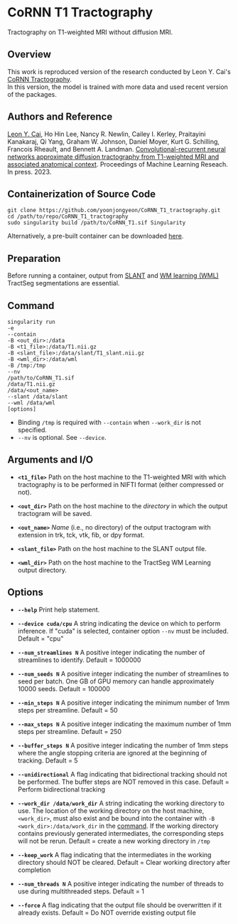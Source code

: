 # CoRNN T1 Tractography
Tractography on T1-weighted MRI without diffusion MRI.


## Overview

This work is reproduced version of the research conducted by Leon Y. Cai's [CoRNN Tractography](https://github.com/MASILab/cornn_tractography).  
In this version, the model is trained with more data and used recent version of the packages.


## Authors and Reference

[Leon Y. Cai](mailto:leon.y.cai@vanderbilt.edu), Ho Hin Lee, Nancy R. Newlin, Cailey I. Kerley, Praitayini Kanakaraj, Qi Yang, Graham W. Johnson, Daniel Moyer, Kurt G. Schilling, Francois Rheault, and Bennett A. Landman. [Convolutional-recurrent neural networks approximate diffusion tractography from T1-weighted MRI and associated anatomical context](https://www.biorxiv.org/content/10.1101/2023.02.25.530046v1). Proceedings of Machine Learning Reseach. In press. 2023.


## Containerization of Source Code

    git clone https://github.com/yoonjongyeon/CoRNN_T1_tractography.git
    cd /path/to/repo/CoRNN_T1_tractography
    sudo singularity build /path/to/CoRNN_T1.sif Singularity

  Alternatively, a pre-built container can be downloaded [here](https://vanderbilt.box.com/s/mbqvfqrdg40mpoek5eiipqc3p3f9ez13).


## Preparation
Before running a container, output from [SLANT](https://github.com/MASILab/SLANTbrainSeg) and [WM learning (WML)](https://github.com/MASILab/WM_learning_release) TractSeg segmentations are essential.


## Command

    singularity run 
    -e 
    --contain
    -B <out_dir>:/data
    -B <t1_file>:/data/T1.nii.gz
    -B <slant_file>:/data/slant/T1_slant.nii.gz
    -B <wml_dir>:/data/wml
    -B /tmp:/tmp
    --nv
    /path/to/CoRNN_T1.sif
    /data/T1.nii.gz
    /data/<out_name>
    --slant /data/slant
    --wml /data/wml
    [options]
    
* Binding `/tmp` is required with `--contain` when `--work_dir` is not specified.
* `--nv` is optional. See `--device`.

## Arguments and I/O

* **`<t1_file>`** Path on the host machine to the T1-weighted MRI with which tractography is to be performed in NIFTI format (either compressed or not).

* **`<out_dir>`** Path on the host machine to the *directory* in which the output tractogram will be saved.

* **`<out_name>`** *Name* (i.e., no directory) of the output tractogram with extension in trk, tck, vtk, fib, or dpy format.

* **`<slant_file>`** Path on the host machine to the SLANT output file.

* **`<wml_dir>`** Path on the host machine to the TractSeg WM Learning output directory.

## Options

* **`--help`** Print help statement.

* **`--device cuda/cpu`** A string indicating the device on which to perform inference. If "cuda" is selected, container option `--nv` must be included. Default = "cpu"

* **`--num_streamlines N`** A positive integer indicating the number of streamlines to identify. Default = 1000000

* **`--num_seeds N`** A positive integer indicating the number of streamlines to seed per batch. One GB of GPU memory can handle approximately 10000 seeds. Default = 100000

* **`--min_steps N`** A positive integer indicating the minimum number of 1mm steps per streamline. Default = 50

* **`--max_steps N`** A positive integer indicating the maximum number of 1mm steps per streamline. Default = 250

* **`--buffer_steps N`** A positive integer indicating the number of 1mm steps where the angle stopping criteria are ignored at the beginning of tracking. Default = 5

* **`--unidirectional`** A flag indicating that bidirectional tracking should not be performed. The buffer steps are NOT removed in this case. Default = Perform bidirectional tracking

* **`--work_dir /data/work_dir`** A string indicating the working directory to use. The location of the working directory on the host machine, `<work_dir>`, must also exist and be bound into the container with `-B <work_dir>:/data/work_dir` in the [command](#command). If the working directory contains previously generated intermediates, the corresponding steps will not be rerun. Default = create a new working directory in `/tmp`

* **`--keep_work`** A flag indicating that the intermediates in the working directory should NOT be cleared. Default = Clear working directory after completion

* **`--num_threads N`** A positive integer indicating the number of threads to use during multithreaded steps. Default = 1

* **`--force`** A flag indicating that the output file should be overwritten if it already exists. Default = Do NOT override existing output file

